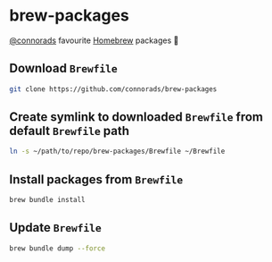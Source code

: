 # brew-packages

[@connorads](https://github.com/connorads) favourite [Homebrew](https://brew.sh/) packages 🍺

## Download `Brewfile`

```sh
git clone https://github.com/connorads/brew-packages
```

## Create symlink to downloaded `Brewfile` from default `Brewfile` path

```sh
ln -s ~/path/to/repo/brew-packages/Brewfile ~/Brewfile
```

## Install packages from `Brewfile`

```sh
brew bundle install
```

## Update `Brewfile`

```sh
brew bundle dump --force
```
